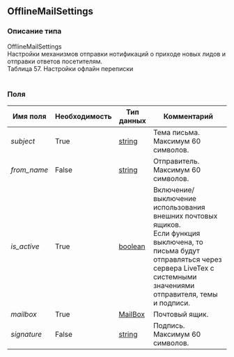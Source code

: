 
## OfflineMailSettings

### Описание типа
OfflineMailSettings<br/>Настройки механизмов отправки нотификаций о приходе новых лидов и отправки ответов посетителям.<br/>Таблица 57. Настройки офлайн переписки<br/><br/>
### Поля

| Имя поля | Необходимость | Тип данных | Комментарий |
|---|---|---|---|
|*subject*|True|[string](/docs/types/string.md)|Тема письма.<br/>Максимум 60 символов.<br/>|
|*from_name*|False|[string](/docs/types/string.md)|Отправитель.<br/>Максимум 60 символов.<br/>|
|*is_active*|True|[boolean](/docs/types/boolean.md)|Включение/выключение использования внешних почтовых ящиков.<br/>Если функция выключена, то письма будут отправляться через сервера LiveTex c системными значениями отправителя, темы и подписи.<br/>|
|*mailbox*|True|[MailBox](/docs/types/MailBox.md)|Почтовый ящик.<br/>|
|*signature*|False|[string](/docs/types/string.md)|Подпись.<br/>Максимум 60 символов.<br/>|
